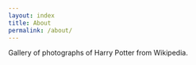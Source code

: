 ```yaml
---
layout: index
title: About
permalink: /about/
---
```


Gallery of photographs of Harry Potter from Wikipedia.
